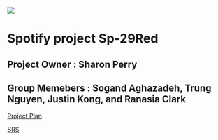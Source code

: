 ![](https://www.ajc.com/resizer/eXZVM5hz8HvYppr_U1R4c0YkcRU=/1200x630/cloudfront-us-east-1.images.arcpublishing.com/ajc/BVMLJOI6YMOI5V7AXOGVUKGS2A.png)

# Spotify project Sp-29Red

## Project Owner : Sharon Perry

## Group Memebers : Sogand Aghazadeh, Trung Nguyen, Justin Kong, and Ranasia Clark 

[Project Plan](https://docs.google.com/document/d/115KLvpZhAhIXrTMZ5EnyvUTsv2UO7VSSxD-gobhfCSs/edit)

[SRS](https://docs.google.com/document/d/182XdDxG99g5vYlH6kpovHxe8baYyRqE075u4fAO10yE/edit)
